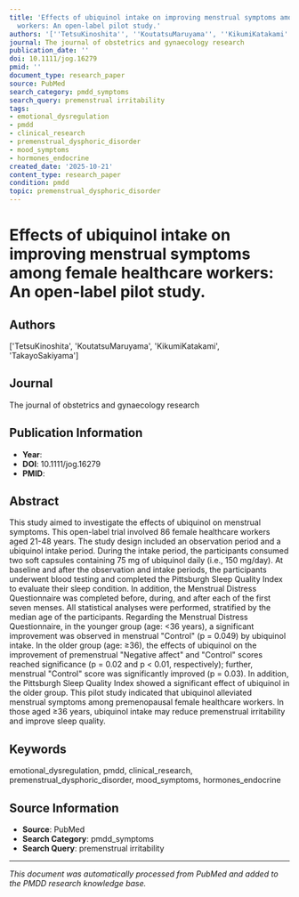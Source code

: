 ```yaml
---
title: 'Effects of ubiquinol intake on improving menstrual symptoms among female healthcare
  workers: An open-label pilot study.'
authors: '[''TetsuKinoshita'', ''KoutatsuMaruyama'', ''KikumiKatakami'', ''TakayoSakiyama'']'
journal: The journal of obstetrics and gynaecology research
publication_date: ''
doi: 10.1111/jog.16279
pmid: ''
document_type: research_paper
source: PubMed
search_category: pmdd_symptoms
search_query: premenstrual irritability
tags:
- emotional_dysregulation
- pmdd
- clinical_research
- premenstrual_dysphoric_disorder
- mood_symptoms
- hormones_endocrine
created_date: '2025-10-21'
content_type: research_paper
condition: pmdd
topic: premenstrual_dysphoric_disorder
---
```


# Effects of ubiquinol intake on improving menstrual symptoms among female healthcare workers: An open-label pilot study.

## Authors
['TetsuKinoshita', 'KoutatsuMaruyama', 'KikumiKatakami', 'TakayoSakiyama']

## Journal
The journal of obstetrics and gynaecology research

## Publication Information
- **Year**: 
- **DOI**: 10.1111/jog.16279
- **PMID**: 

## Abstract
This study aimed to investigate the effects of ubiquinol on menstrual symptoms. This open-label trial involved 86 female healthcare workers aged 21-48 years. The study design included an observation period and a ubiquinol intake period. During the intake period, the participants consumed two soft capsules containing 75 mg of ubiquinol daily (i.e., 150 mg/day). At baseline and after the observation and intake periods, the participants underwent blood testing and completed the Pittsburgh Sleep Quality Index to evaluate their sleep condition. In addition, the Menstrual Distress Questionnaire was completed before, during, and after each of the first seven menses. All statistical analyses were performed, stratified by the median age of the participants. Regarding the Menstrual Distress Questionnaire, in the younger group (age: <36 years), a significant improvement was observed in menstrual "Control" (p = 0.049) by ubiquinol intake. In the older group (age: ≥36), the effects of ubiquinol on the improvement of premenstrual "Negative affect" and "Control" scores reached significance (p = 0.02 and p < 0.01, respectively); further, menstrual "Control" score was significantly improved (p = 0.03). In addition, the Pittsburgh Sleep Quality Index showed a significant effect of ubiquinol in the older group. This pilot study indicated that ubiquinol alleviated menstrual symptoms among premenopausal female healthcare workers. In those aged ≥36 years, ubiquinol intake may reduce premenstrual irritability and improve sleep quality.

## Keywords
emotional_dysregulation, pmdd, clinical_research, premenstrual_dysphoric_disorder, mood_symptoms, hormones_endocrine

## Source Information
- **Source**: PubMed
- **Search Category**: pmdd_symptoms
- **Search Query**: premenstrual irritability

---
*This document was automatically processed from PubMed and added to the PMDD research knowledge base.*
